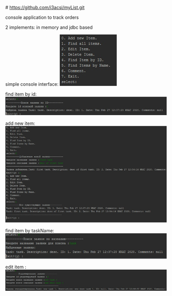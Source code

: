 ﻿﻿# https://github.com/i3acsi/myList.git

console application to track orders

2 implements: in memory and jdbc based

simple console interface:
![alt text](https://github.com/i3acsi/tracker/blob/master/imgs/1.jpg)

find item by id:
![alt text](https://github.com/i3acsi/tracker/blob/master/imgs/2.jpg)

add new item:
![alt text](https://github.com/i3acsi/tracker/blob/master/imgs/3.jpg)

find item by taskName:
![alt text](https://github.com/i3acsi/tracker/blob/master/imgs/4.jpg)

edit item :
![alt text](https://github.com/i3acsi/tracker/blob/master/imgs/5.jpg)


